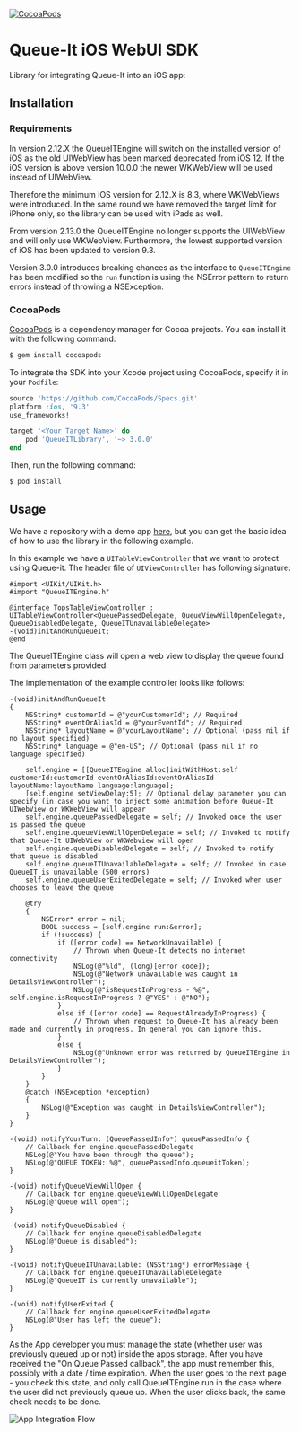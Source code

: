 [![CocoaPods](https://img.shields.io/cocoapods/v/QueueITLibrary.svg)](https://cocoapods.org/pods/QueueITLibrary)

# Queue-It iOS WebUI SDK

Library for integrating Queue-It into an iOS app:

## Installation

### Requirements
In version 2.12.X the QueueITEngine will switch on the installed version of iOS as the old UIWebView has been marked deprecated from iOS 12. If the iOS version is above version 10.0.0 the newer WKWebView will be used instead of UIWebView.

Therefore the minimum iOS version for 2.12.X is 8.3, where WKWebViews were introduced. In the same round we have removed the target limit for iPhone only, so the library can be used with iPads as well.

From version 2.13.0 the QueueITEngine no longer supports the UIWebView and will only use WKWebView. Furthermore, the lowest supported version of iOS has been updated to version 9.3.

Version 3.0.0 introduces breaking chances as the interface to `QueueITEngine` has been modified so the `run` function is using the NSError pattern to return errors instead of throwing a NSException.

### CocoaPods

[CocoaPods](http://cocoapods.org) is a dependency manager for Cocoa projects. You can install it with the following command:

```bash
$ gem install cocoapods
```

To integrate the SDK into your Xcode project using CocoaPods, specify it in your `Podfile`:

```ruby
source 'https://github.com/CocoaPods/Specs.git'
platform :ios, '9.3'
use_frameworks!

target '<Your Target Name>' do
    pod 'QueueITLibrary', '~> 3.0.0'
end
```

Then, run the following command:

```bash
$ pod install
```

## Usage

We have a repository with a demo app [here](https://github.com/queueit/ios-demo-app "iOS demo app"), but you can get the basic idea of how to use the library in the following example.

In this example we have a `UITableViewController` that we want to protect using Queue-it. The header file of `UIViewController` has following signature:

```objc
#import <UIKit/UIKit.h>
#import "QueueITEngine.h"

@interface TopsTableViewController : UITableViewController<QueuePassedDelegate, QueueViewWillOpenDelegate, QueueDisabledDelegate, QueueITUnavailableDelegate>
-(void)initAndRunQueueIt;
@end
```

The QueueITEngine class will open a web view to display the queue found from parameters provided.

The implementation of the example controller looks like follows:

```objc
-(void)initAndRunQueueIt
{
    NSString* customerId = @"yourCustomerId"; // Required
    NSString* eventOrAliasId = @"yourEventId"; // Required
    NSString* layoutName = @"yourLayoutName"; // Optional (pass nil if no layout specified)
    NSString* language = @"en-US"; // Optional (pass nil if no language specified)
    
    self.engine = [[QueueITEngine alloc]initWithHost:self customerId:customerId eventOrAliasId:eventOrAliasId layoutName:layoutName language:language];
    [self.engine setViewDelay:5]; // Optional delay parameter you can specify (in case you want to inject some animation before Queue-It UIWebView or WKWebView will appear
    self.engine.queuePassedDelegate = self; // Invoked once the user is passed the queue
    self.engine.queueViewWillOpenDelegate = self; // Invoked to notify that Queue-It UIWebView or WKWebview will open
    self.engine.queueDisabledDelegate = self; // Invoked to notify that queue is disabled
    self.engine.queueITUnavailableDelegate = self; // Invoked in case QueueIT is unavailable (500 errors)
    self.engine.queueUserExitedDelegate = self; // Invoked when user chooses to leave the queue
    
    @try
    {
        NSError* error = nil;
        BOOL success = [self.engine run:&error];
        if (!success) {
            if ([error code] == NetworkUnavailable) {
                // Thrown when Queue-It detects no internet connectivity
                NSLog(@"%ld", (long)[error code]);
                NSLog(@"Network unavailable was caught in DetailsViewController");
                NSLog(@"isRequestInProgress - %@", self.engine.isRequestInProgress ? @"YES" : @"NO");
            }
            else if ([error code] == RequestAlreadyInProgress) {
                // Thrown when request to Queue-It has already been made and currently in progress. In general you can ignore this.
            }
            else {
                NSLog(@"Unknown error was returned by QueueITEngine in DetailsViewController");
            }
        }
    }
    @catch (NSException *exception)
    {
        NSLog(@"Exception was caught in DetailsViewController");
    }
}

-(void) notifyYourTurn: (QueuePassedInfo*) queuePassedInfo { 
    // Callback for engine.queuePassedDelegate
    NSLog(@"You have been through the queue");
    NSLog(@"QUEUE TOKEN: %@", queuePassedInfo.queueitToken);
}

-(void) notifyQueueViewWillOpen { 
    // Callback for engine.queueViewWillOpenDelegate
    NSLog(@"Queue will open");
}

-(void) notifyQueueDisabled { 
    // Callback for engine.queueDisabledDelegate
    NSLog(@"Queue is disabled");
}

-(void) notifyQueueITUnavailable: (NSString*) errorMessage { 
    // Callback for engine.queueITUnavailableDelegate
    NSLog(@"QueueIT is currently unavailable");
}

-(void) notifyUserExited {
    // Callback for engine.queueUserExitedDelegate 
    NSLog(@"User has left the queue");
}
```
As the App developer you must manage the state (whether user was previously queued up or not) inside the apps storage.
After you have received the "On Queue Passed callback", the app must remember this, possibly with a date / time expiration.
When the user goes to the next page - you check this state, and only call QueueITEngine.run in the case where the user did not previously queue up.
When the user clicks back, the same check needs to be done.

![App Integration Flow](https://github.com/queueit/ios-webui-sdk/blob/master/App%20integration%20flow.PNG "App Integration Flow")
